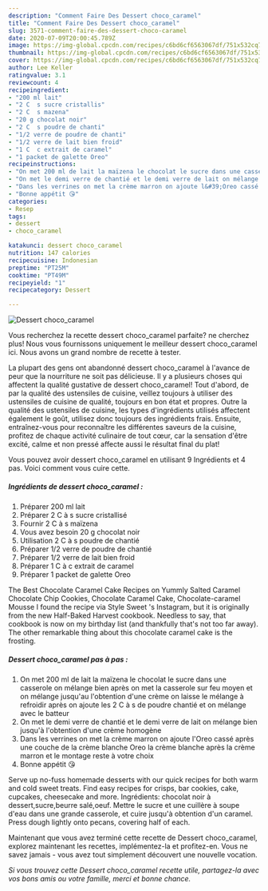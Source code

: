 ```yaml
---
description: "Comment Faire Des Dessert choco_caramel"
title: "Comment Faire Des Dessert choco_caramel"
slug: 3571-comment-faire-des-dessert-choco-caramel
date: 2020-07-09T20:00:45.789Z
image: https://img-global.cpcdn.com/recipes/c6bd6cf6563067df/751x532cq70/dessert-choco_caramel-photo-principale-de-la-recette.jpg
thumbnail: https://img-global.cpcdn.com/recipes/c6bd6cf6563067df/751x532cq70/dessert-choco_caramel-photo-principale-de-la-recette.jpg
cover: https://img-global.cpcdn.com/recipes/c6bd6cf6563067df/751x532cq70/dessert-choco_caramel-photo-principale-de-la-recette.jpg
author: Lee Keller
ratingvalue: 3.1
reviewcount: 4
recipeingredient:
- "200 ml lait"
- "2 C  s sucre cristallis"
- "2 C  s mazena"
- "20 g chocolat noir"
- "2 C  s poudre de chanti"
- "1/2 verre de poudre de chanti"
- "1/2 verre de lait bien froid"
- "1 C  c extrait de caramel"
- "1 packet de galette Oreo"
recipeinstructions:
- "On met 200 ml de lait la maïzena le chocolat le sucre dans une casserole on mélange bien après on met la casserole sur feu moyen et on mélange jusqu&#39;au l&#39;obtention d&#39;une crème on laisse le mélange à refroidir après on ajoute les 2 C à s de poudre chantié et on mélange avec le batteur"
- "On met le demi verre de chantié et le demi verre de lait on mélange bien jusqu&#39;à l&#39;obtention d&#39;une crème homogène"
- "Dans les verrines on met la crème marron on ajoute l&#39;Oreo cassé après une couche de la crème blanche Oreo la crème blanche après la crème marron et le montage reste à votre choix"
- "Bonne appétit 😘"
categories:
- Resep
tags:
- dessert
- choco_caramel

katakunci: dessert choco_caramel 
nutrition: 147 calories
recipecuisine: Indonesian
preptime: "PT25M"
cooktime: "PT49M"
recipeyield: "1"
recipecategory: Dessert

---
```



![Dessert choco_caramel](https://img-global.cpcdn.com/recipes/c6bd6cf6563067df/751x532cq70/dessert-choco_caramel-photo-principale-de-la-recette.jpg)

Vous recherchez la recette dessert choco_caramel parfaite? ne cherchez plus! Nous vous fournissons uniquement le meilleur dessert choco_caramel ici. Nous avons un grand nombre de recette à tester.

La plupart des gens ont abandonné dessert choco_caramel à l'avance de peur que la nourriture ne soit pas délicieuse. Il y a plusieurs choses qui affectent la qualité gustative de dessert choco_caramel! Tout d'abord, de par la qualité des ustensiles de cuisine, veillez toujours à utiliser des ustensiles de cuisine de qualité, toujours en bon état et propres. Outre la qualité des ustensiles de cuisine, les types d'ingrédients utilisés affectent également le goût, utilisez donc toujours des ingrédients frais. Ensuite, entraînez-vous pour reconnaître les différentes saveurs de la cuisine, profitez de chaque activité culinaire de tout cœur, car la sensation d'être excité, calme et non pressé affecte aussi le résultat final du plat!

<!--inarticleads1-->

Vous pouvez avoir dessert choco_caramel en utilisant 9 Ingrédients et 4 pas. Voici comment vous cuire cette.

##### Ingrédients de dessert choco_caramel :

1. Préparer 200 ml lait
1. Préparer 2 C à s sucre cristallisé
1. Fournir 2 C à s maïzena
1. Vous avez besoin 20 g chocolat noir
1. Utilisation 2 C à s poudre de chantié
1. Préparer 1/2 verre de poudre de chantié
1. Préparer 1/2 verre de lait bien froid
1. Préparer 1 C à c extrait de caramel
1. Préparer 1 packet de galette Oreo


The Best Chocolate Caramel Cake Recipes on Yummly Salted Caramel Chocolate Chip Cookies, Chocolate Caramel Cake, Chocolate-caramel Mousse I found the recipe via Style Sweet &#39;s Instagram, but it is originally from the new Half-Baked Harvest cookbook. Needless to say, that cookbook is now on my birthday list (and thankfully that&#39;s not too far away). The other remarkable thing about this chocolate caramel cake is the frosting. 

<!--inarticleads2-->

##### Dessert choco_caramel pas à pas :

1. On met 200 ml de lait la maïzena le chocolat le sucre dans une casserole on mélange bien après on met la casserole sur feu moyen et on mélange jusqu&#39;au l&#39;obtention d&#39;une crème on laisse le mélange à refroidir après on ajoute les 2 C à s de poudre chantié et on mélange avec le batteur
1. On met le demi verre de chantié et le demi verre de lait on mélange bien jusqu&#39;à l&#39;obtention d&#39;une crème homogène
1. Dans les verrines on met la crème marron on ajoute l&#39;Oreo cassé après une couche de la crème blanche Oreo la crème blanche après la crème marron et le montage reste à votre choix
1. Bonne appétit 😘


Serve up no-fuss homemade desserts with our quick recipes for both warm and cold sweet treats. Find easy recipes for crisps, bar cookies, cake, cupcakes, cheesecake and more. Ingrédients: chocolat noir à dessert,sucre,beurre salé,oeuf. Mettre le sucre et une cuillère à soupe d&#39;eau dans une grande casserole, et cuire jusqu&#39;à obtention d&#39;un caramel. Press dough lightly onto pecans, covering half of each. 

<!--inarticleads1-->

<p>
Maintenant que vous avez terminé cette recette de Dessert choco_caramel, explorez maintenant les recettes, implémentez-la et profitez-en. Vous ne savez jamais - vous avez tout simplement découvert une nouvelle vocation.
</p>

<p>
<i>Si vous trouvez cette Dessert choco_caramel recette utile, partagez-la avec vos bons amis ou votre famille, merci et bonne chance.</i>
</p>
